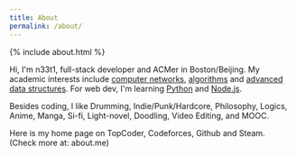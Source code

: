 ```yaml
---
title: About
permalink: /about/
---
```


{% include about.html %}

Hi, I'm n33t1, full-stack developer and ACMer in Boston/Beijing. My academic interests include [computer networks](http://github.com/gfjaru/Kiko), [algorithms](http://github.com/gfjaru/Kiko) and [advanced data structures](http://github.com/gfjaru/Kiko). For web dev, I'm learning [Python](http://github.com/gfjaru/Kiko) and [Node.js](http://github.com/gfjaru/Kiko). 

Besides coding, I like Drumming, Indie/Punk/Hardcore, Philosophy, Logics, Anime, Manga, Si-fi, Light-novel, Doodling, Video Editing, and MOOC. 

Here is my home page on TopCoder, Codeforces, Github and Steam. (Check more at: about.me)